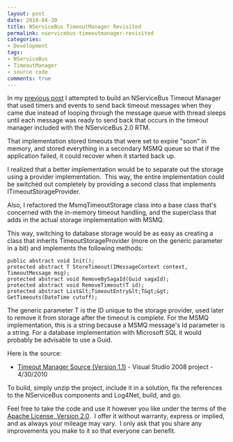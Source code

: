```yaml
---
layout: post
date: 2010-04-30
title: NServiceBus TimeoutManager Revisited
permalink: nservicebus-timeoutmanager-revisited
categories:
- Development
tags:
- NServiceBus
- TimeoutManager
- source code
comments: true
---
```

In my [previous post](/2010/04/building-a-better-nservicebus-timeoutmanager/) I attempted to build an NServiceBus Timeout Manager that used timers and events to send back timeout messages when they came due instead of looping through the message queue with thread sleeps until each message was ready to send back that occurs in the timeout manager included with the NServiceBus 2.0 RTM.

That implementation stored timeouts that were set to expire "soon" in memory, and stored everything in a secondary MSMQ queue so that if the application failed, it could recover when it started back up.

I realized that a better implementation would be to separate out the storage using a provider implementation.  This way, the entire implementation could be switched out completely by providing a second class that implements ITimeoutStorageProvider.

Also, I refactored the MsmqTimeoutStorage class into a base class that's concerned with the in-memory timeout handling, and the superclass that adds in the actual storage implementation with MSMQ.

<!-- more -->

This way, switching to database storage would be as easy as creating a class that inherits TimeoutStorageProvider (more on the generic parameter in a bit) and implements the following methods:

    public abstract void Init();
    protected abstract T StoreTimeout(IMessageContext context, TimeoutMessage msg);
    protected abstract void RemoveBySagaId(Guid sagaId);
    protected abstract void RemoveTimeout(T id);
    protected abstract List&lt;TimeoutEntry&lt;T&gt;&gt; GetTimeouts(DateTime cutoff);

The generic parameter T is the ID unique to the storage provider, used later to remove it from storage after the timeout is complete. For the MSMQ implementation, this is a string because a MSMQ message's Id parameter is a string. For a database implementation with Microsoft SQL it would probably be advisable to use a Guid.

Here is the source:

-   [Timeout Manager Source (Version 1.1)](/downloads/TimeoutManager-1.1.zip) - Visual Studio 2008 project - 4/30/2010

 To build, simply unzip the project, include it in a solution, fix the references to the NServiceBus components and Log4Net, build, and go.

Feel free to take the code and use it however you like under the terms of the [Apache License, Version 2.0](http://www.apache.org/licenses/LICENSE-2.0).  I offer it without warranty, express or implied, and as always your mileage may vary.  I only ask that you share any improvements you make to it so that everyone can benefit.
